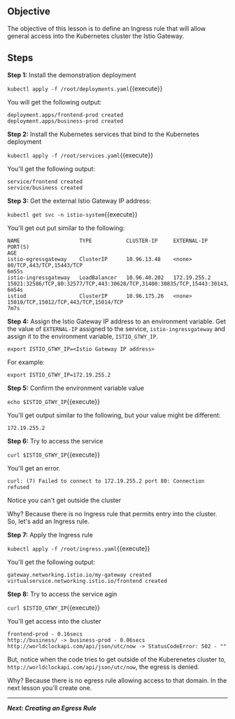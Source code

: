 ## Objective
The objective of this lesson is to define an Ingress rule that will allow general access into the Kubernetes cluster the Istio Gateway.

## Steps

**Step 1:** Install the demonstration deployment

`kubectl apply -f /root/deployments.yaml`{{execute}}

You will get the following output:

```
deployment.apps/frontend-prod created
deployment.apps/business-prod created
```

**Step 2:** Install the Kubernetes services that bind to the Kubernetes deployment

`kubectl apply -f /root/services.yaml`{{execute}}

You'll get the following output:

```
service/frontend created
service/business created
```

**Step 3:** Get the external Istio Gateway IP address: 

`kubectl get svc -n istio-system`{{execute}}

You'll get out put similar to the following:

```
NAME                   TYPE           CLUSTER-IP     EXTERNAL-IP    PORT(S)                                                                      AGE
istio-egressgateway    ClusterIP      10.96.13.48    <none>         80/TCP,443/TCP,15443/TCP                                                     6m55s
istio-ingressgateway   LoadBalancer   10.96.40.202   172.19.255.2   15021:32586/TCP,80:32577/TCP,443:30628/TCP,31400:30835/TCP,15443:30143/TCP   6m54s
istiod                 ClusterIP      10.96.175.26   <none>         15010/TCP,15012/TCP,443/TCP,15014/TCP                                        7m7s
```

**Step 4:** Assign the Istio Gateway IP address to an environment variable. Get the value of `EXTERNAL-IP` assigned to the service, `istio-ingressgateway` and assign it to the environment variable, `ISTIO_GTWY_IP`.

`export ISTIO_GTWY_IP=<Istio Gateway IP address>`

For example:

`export ISTIO_GTWY_IP=172.19.255.2`

**Step 5:** Confirm the environment variable value

`echo $ISTIO_GTWY_IP`{{execute}}

You'll get output similar to the following, but your value might be different:

`172.19.255.2`

**Step 6:** Try to access the service

`curl $ISTIO_GTWY_IP`{{execute}}

You'll get an error.

`curl: (7) Failed to connect to 172.19.255.2 port 80: Connection refused`

Notice you can't get outside the cluster

Why? Because there is no Ingress rule that permits entry into the cluster. So, let's add an Ingress rule.

**Step 7:** Apply the Ingress rule

`kubectl apply -f /root/ingress.yaml`{{execute}}

You'll get the following output:

```
gateway.networking.istio.io/my-gateway created
virtualservice.networking.istio.io/frontend created
```

**Step 8:** Try to access the service agin

`curl $ISTIO_GTWY_IP`{{execute}}

You'll get access into the cluster

```
frontend-prod - 0.16secs
http://business/ -> business-prod - 0.06secs
http://worldclockapi.com/api/json/utc/now -> StatusCodeError: 502 - ""

```

But, notice when the code tries to get outside of the Kuberenetes cluster to, `http://worldclockapi.com/api/json/utc/now`, the egress is denied.

Why? Because there is no egress rule allowing access to that domain. In the next lesson you'll create one.

---

***Next: Creating an Egress Rule***